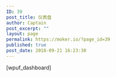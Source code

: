 ```yaml
---
ID: 39
post_title: 仪表盘
author: Captain
post_excerpt: ""
layout: page
permalink: https://moker.io/?page_id=39
published: true
post_date: 2018-09-21 16:23:30
---
```

[wpuf_dashboard]